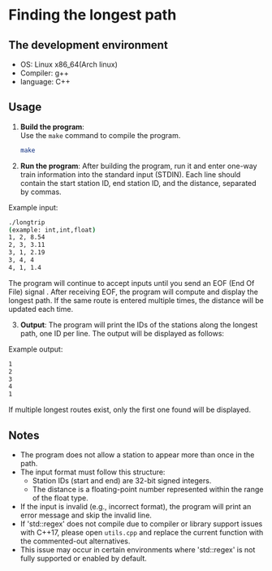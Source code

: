 # Finding the longest path

## The development environment
* OS: Linux x86_64(Arch linux)
* Compiler: g++
* language: C++

## Usage
1. **Build the program**:  
   Use the `make` command to compile the program.
   
   ```bash
   make
   ```

2. **Run the program**:
  After building the program, run it and enter one-way train information into the standard input (STDIN).
  Each line should contain the start station ID, end station ID, and the distance, separated by commas.

Example input:

```bash
./longtrip
(example: int,int,float)
1, 2, 8.54
2, 3, 3.11
3, 1, 2.19
3, 4, 4
4, 1, 1.4
```

  The program will continue to accept inputs until you send an EOF (End Of File) signal .
  After receiving EOF, the program will compute and display the longest path.
  If the same route is entered multiple times, the distance will be updated each time.

3. **Output**:
  The program will print the IDs of the stations along the longest path, one ID per line.
  The output will be displayed as follows:

Example output:

```bash
1
2
3
4
1
```
   If multiple longest routes exist, only the first one found will be displayed.

## Notes
* The program does not allow a station to appear more than once in the path.
* The input format must follow this structure:
  * Station IDs (start and end) are 32-bit signed integers.
  * The distance is a floating-point number represented within the range of the float type.
* If the input is invalid (e.g., incorrect format), the program will print an error message and skip the invalid line.
* If 'std::regex' does not compile due to compiler or library support issues with C++17, please open `utils.cpp` and replace the current function with the commented-out alternatives.
* This issue may occur in certain environments where 'std::regex' is not fully supported or enabled by default.
